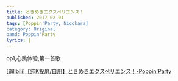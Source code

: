 ```yaml
---
title: ときめきエクスペリエンス！
published: 2017-02-01
tags: [Poppin'Party, Nicokara]
category: Original
band: Poppin'Party
lyrics: |
---
```

op1,心跳体验,第一首歌
<summary>
    <a href="https://www.bilibili.com/video/BV1WxHQeYErx/">
        [Bilibili]【纯K投屏/自用】ときめきエクスペリエンス！-Poppin'Party
    </a>
</summary>



